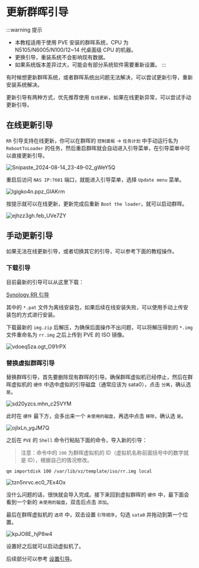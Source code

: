 # 更新群晖引导

:::warning 提示
- 本教程适用于使用 PVE 安装的群晖系统，CPU 为 N5105/N6005/N100/12~14 代桌面级 CPU 的机器。
- 更换引导，重装系统不会影响现有数据。
- 如果系统版本差异过大，可能会有部分系统软件需要重新设置。
:::

有时候想更新群晖系统，或者群晖系统出问题无法解决，可以尝试更新引导，重新安装系统解决。

更新引导有两种方式，优先推荐使用 `在线更新`，如果在线更新异常，可以尝试手动更新引导。

## 在线更新引导

`RR` 引导支持在线更新，你可以在群晖的 `控制面板` -> `任务计划` 中手动运行名为 `RebootToLoader` 的任务，然后重启群晖就会自动进入引导菜单，在引导菜单中可以直接更新引导。

![Snipaste_2024-08-14_23-49-02_gWeY5Q](https://img.slarker.me/wiki/Snipaste_2024-08-14_23-49-02_gWeY5Q.png)

重启后访问 `NAS IP:7681` 端口，就能进入引导菜单，选择 `Update menu` 菜单。

![lgigko4n.ppz_GlAKrm](https://img.slarker.me/wiki/lgigko4n.ppz_GlAKrm.png)

按提示就可以在线更新，更新完成后重新 `Boot the loader`，就可以启动群晖。

![ejhzz3gh.feb_UVe7ZY](https://img.slarker.me/wiki/ejhzz3gh.feb_UVe7ZY.png)

## 手动更新引导

如果无法在线更新引导，或者切换其它的引导，可以参考下面的教程操作。

### 下载引导

目前最新的引导可以从这里下载：

[Synology RR 引导](https://www.123pan.com/s/1JKMjv-vlfo.html)

其中的 `*.pat` 文件为离线安装包，如果后续在线安装失败，可以使用手动上传安装包的方式进行安装。

下载最新的 `img.zip` 后解压，为确保后面操作不出问题，可以将解压得到的 `*.img` 文件重命名为 `rr.img` 之后上传到 PVE 的 ISO 镜像。

![vdoeq5za.ogt_O91rPX](https://img.slarker.me/wiki/vdoeq5za.ogt_O91rPX.png)

### 替换虚拟群晖引导

替换群晖引导，首先要删除现有群晖的引导。确保群晖虚拟机已经停止，然后在群晖虚拟机的 `硬件` 中选中虚拟的引导磁盘（通常应该为 sata0），点击 `分离`，确认选 `是`。

![sd20yzcs.mhn_c25VYM](https://img.slarker.me/wiki/sd20yzcs.mhn_c25VYM.png)

此时在 `硬件` 最下方，会多出来一个 `未使用的磁盘`，再选中点击 `移除`，确认选 `是`。

![ojIxLn_ygJM7Q](https://img.slarker.me/wiki/ojIxLn_ygJM7Q.png)

之后在 `PVE` 的 `Shell` 命令行粘贴下面的命令，导入新的引导：

> 注意：命令中的 `100` 为群晖虚拟机的 ID（虚拟机名称前面括号中的数字就是 ID），根据自己的情况修改。
```
qm importdisk 100 /var/lib/vz/template/iso/rr.img local
```

![tzn5nrvc.ec0_7Ex4Ox](https://img.slarker.me/wiki/tzn5nrvc.ec0_7Ex4Ox.png)

没什么问题的话，很快就会导入完成。接下来回到虚拟群晖的 `硬件` 中，最下面会看到一个新的 `未使用的磁盘`，双击后点击 `添加`。

最后在群晖虚拟机的 `选项` 中，双击设置 `引导顺序`，勾选 `sata0` 并拖动到第一个位置。 

![kpJO8E_hjP8w4](https://img.slarker.me/wiki/kpJO8E_hjP8w4.png)

设置好之后就可以启动虚拟机了。

后续部分可以参考 [设置引导](/synology/setting_loader.md)。